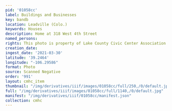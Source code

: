 ```yaml
---
pid: '01058cc'
label: Buildings and Businesses
key: bandb
location: Leadville (Colo.)
keywords: Houses
description: Home at 318 West 4th Street
named_persons: 
rights: This photo is property of Lake County Civic Center Association.
creation_date: 
ingest_date: '2021-03-30'
latitude: '39.2464'
longitude: "-106.29586"
format: Photo
source: Scanned Negative
order: '991'
layout: cmhc_item
thumbnail: "/img/derivatives/iiif/images/01058cc/full/250,/0/default.jpg"
full: "/img/derivatives/iiif/images/01058cc/full/1140,/0/default.jpg"
manifest: "/img/derivatives/iiif/01058cc/manifest.json"
collection: cmhc
---
```

